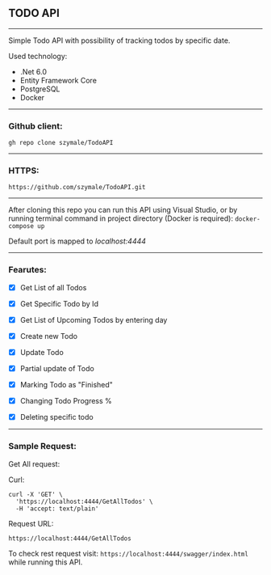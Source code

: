 ## TODO API
___

Simple Todo API with possibility of tracking todos by specific date.

Used technology:
+ .Net 6.0
+ Entity Framework Core
+ PostgreSQL
+ Docker

___
### Github client:
`gh repo clone szymale/TodoAPI`
___
### HTTPS:
`https://github.com/szymale/TodoAPI.git`
___

After cloning this repo you can run this API using Visual Studio, or by running terminal command in project directory (Docker is required):
`docker-compose up`

Default port is mapped to *localhost:4444*
___
### Fearutes:

- [x] Get List of all Todos
- [x] Get Specific Todo by Id
- [x] Get List of Upcoming Todos by entering day
- [x] Create new Todo
- [x] Update Todo
- [x] Partial update of Todo
- [x] Marking Todo as "Finished"
- [x] Changing Todo Progress %
- [X] Deleting specific todo


___
### Sample Request:

Get All request:

Curl:
```
curl -X 'GET' \
  'https://localhost:4444/GetAllTodos' \
  -H 'accept: text/plain'
  ```
Request URL:  
  ```
  https://localhost:4444/GetAllTodos
  ```

To check rest request visit: `https://localhost:4444/swagger/index.html` while running this API.
 
	
